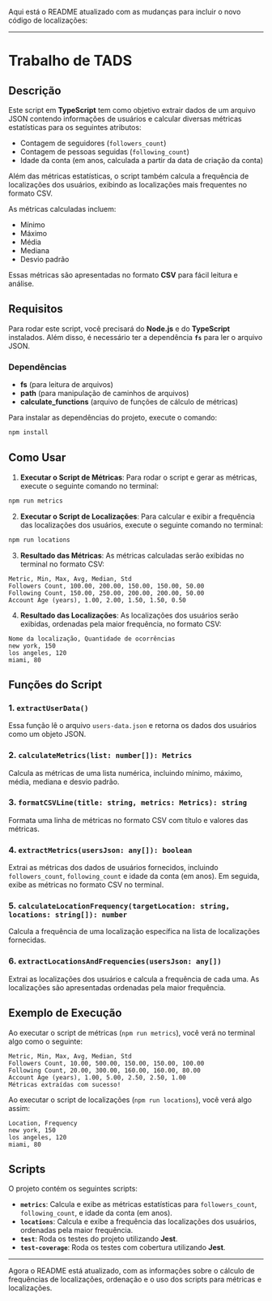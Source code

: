 Aqui está o README atualizado com as mudanças para incluir o novo código de localizações:

---

# Trabalho de TADS

## Descrição

Este script em **TypeScript** tem como objetivo extrair dados de um arquivo JSON contendo informações de usuários e calcular diversas métricas estatísticas para os seguintes atributos:
- Contagem de seguidores (`followers_count`)
- Contagem de pessoas seguidas (`following_count`)
- Idade da conta (em anos, calculada a partir da data de criação da conta)

Além das métricas estatísticas, o script também calcula a frequência de localizações dos usuários, exibindo as localizações mais frequentes no formato CSV.

As métricas calculadas incluem:
- Mínimo
- Máximo
- Média
- Mediana
- Desvio padrão

Essas métricas são apresentadas no formato **CSV** para fácil leitura e análise.

## Requisitos

Para rodar este script, você precisará do **Node.js** e do **TypeScript** instalados. Além disso, é necessário ter a dependência **`fs`** para ler o arquivo JSON.

### Dependências

- **fs** (para leitura de arquivos)
- **path** (para manipulação de caminhos de arquivos)
- **calculate_functions** (arquivo de funções de cálculo de métricas)

Para instalar as dependências do projeto, execute o comando:

```bash
npm install
```

## Como Usar

1. **Executar o Script de Métricas**: Para rodar o script e gerar as métricas, execute o seguinte comando no terminal:

```bash
npm run metrics
```

2. **Executar o Script de Localizações**: Para calcular e exibir a frequência das localizações dos usuários, execute o seguinte comando no terminal:

```bash
npm run locations
```

3. **Resultado das Métricas**: As métricas calculadas serão exibidas no terminal no formato CSV:

```csv
Metric, Min, Max, Avg, Median, Std
Followers Count, 100.00, 200.00, 150.00, 150.00, 50.00
Following Count, 150.00, 250.00, 200.00, 200.00, 50.00
Account Age (years), 1.00, 2.00, 1.50, 1.50, 0.50
```

4. **Resultado das Localizações**: As localizações dos usuários serão exibidas, ordenadas pela maior frequência, no formato CSV:

```csv
Nome da localização, Quantidade de ocorrências
new york, 150
los angeles, 120
miami, 80
```

## Funções do Script

### 1. `extractUserData()`
Essa função lê o arquivo `users-data.json` e retorna os dados dos usuários como um objeto JSON.

### 2. `calculateMetrics(list: number[]): Metrics`
Calcula as métricas de uma lista numérica, incluindo mínimo, máximo, média, mediana e desvio padrão.

### 3. `formatCSVLine(title: string, metrics: Metrics): string`
Formata uma linha de métricas no formato CSV com título e valores das métricas.

### 4. `extractMetrics(usersJson: any[]): boolean`
Extrai as métricas dos dados de usuários fornecidos, incluindo `followers_count`, `following_count` e idade da conta (em anos). Em seguida, exibe as métricas no formato CSV no terminal.

### 5. `calculateLocationFrequency(targetLocation: string, locations: string[]): number`
Calcula a frequência de uma localização específica na lista de localizações fornecidas.

### 6. `extractLocationsAndFrequencies(usersJson: any[])`
Extrai as localizações dos usuários e calcula a frequência de cada uma. As localizações são apresentadas ordenadas pela maior frequência.

## Exemplo de Execução

Ao executar o script de métricas (`npm run metrics`), você verá no terminal algo como o seguinte:

```
Metric, Min, Max, Avg, Median, Std
Followers Count, 10.00, 500.00, 150.00, 150.00, 100.00
Following Count, 20.00, 300.00, 160.00, 160.00, 80.00
Account Age (years), 1.00, 5.00, 2.50, 2.50, 1.00
Métricas extraídas com sucesso!
```

Ao executar o script de localizações (`npm run locations`), você verá algo assim:

```
Location, Frequency
new york, 150
los angeles, 120
miami, 80
```

## Scripts

O projeto contém os seguintes scripts:

- **`metrics`**: Calcula e exibe as métricas estatísticas para `followers_count`, `following_count`, e idade da conta (em anos).
- **`locations`**: Calcula e exibe a frequência das localizações dos usuários, ordenadas pela maior frequência.
- **`test`**: Roda os testes do projeto utilizando **Jest**.
- **`test-coverage`**: Roda os testes com cobertura utilizando **Jest**.

---

Agora o README está atualizado, com as informações sobre o cálculo de frequências de localizações, ordenação e o uso dos scripts para métricas e localizações.